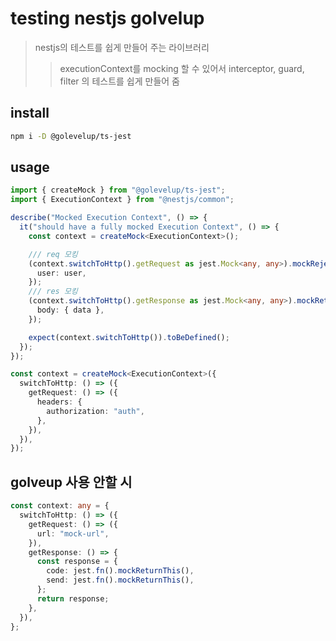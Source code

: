 # testing nestjs golvelup

> nestjs의 테스트를 쉽게 만들어 주는 라이브러리
>
> > executionContext를 mocking 할 수 있어서 interceptor, guard, filter 의 테스트를 쉽게 만들어 줌

## install

```sh
npm i -D @golevelup/ts-jest
```

## usage

```ts
import { createMock } from "@golevelup/ts-jest";
import { ExecutionContext } from "@nestjs/common";

describe("Mocked Execution Context", () => {
  it("should have a fully mocked Execution Context", () => {
    const context = createMock<ExecutionContext>();

    /// req 모킹
    (context.switchToHttp().getRequest as jest.Mock<any, any>).mockRejectedValueOnce({
      user: user,
    });
    /// res 모킹
    (context.switchToHttp().getResponse as jest.Mock<any, any>).mockReturnValueOnce({
      body: { data },
    });

    expect(context.switchToHttp()).toBeDefined();
  });
});
```

```ts
const context = createMock<ExecutionContext>({
  switchToHttp: () => ({
    getRequest: () => ({
      headers: {
        authorization: "auth",
      },
    }),
  }),
});
```

## golveup 사용 안할 시

```ts
const context: any = {
  switchToHttp: () => ({
    getRequest: () => ({
      url: "mock-url",
    }),
    getResponse: () => {
      const response = {
        code: jest.fn().mockReturnThis(),
        send: jest.fn().mockReturnThis(),
      };
      return response;
    },
  }),
};
```
